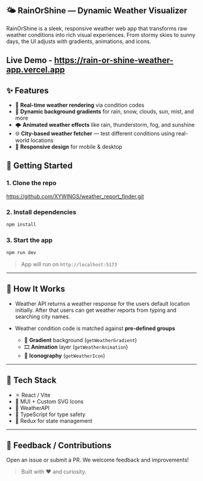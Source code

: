 
## 🌤️ RainOrShine — Dynamic Weather Visualizer

RainOrShine is a sleek, responsive weather web app that transforms raw weather conditions into rich visual experiences. From stormy skies to sunny days, the UI adjusts with gradients, animations, and icons.

## Live Demo - https://rain-or-shine-weather-app.vercel.app

## ✨ Features

- 🔁 **Real-time weather rendering** via condition codes
- 🎨 **Dynamic background gradients** for rain, snow, clouds, sun, mist, and more
- 🌩️ **Animated weather effects** like rain, thunderstorm, fog, and sunshine
- 🌐 **City-based weather fetcher** — test different conditions using real-world locations
- 📱 **Responsive design** for mobile & desktop

## 🚀 Getting Started

### 1. Clone the repo

https://github.com/XYWINGS/weather_report_finder.git

### 2. Install dependencies

```bash
npm install
```

### 3. Start the app

```bash
npm run dev
```

> App will run on `http://localhost:5173`

---

## 🧠 How It Works

- Weather API returns a weather response for the users default location initially. After that users can get weather reports from typing and searching city names.
- Weather condition code is matched against **pre-defined groups**

  - 🌈 **Gradient** background (`getWeatherGradient`)
  - 🎞️ **Animation** layer (`getWeatherAnimation`)
  - 🧊 **Iconography** (`getWeatherIcon`)

---

## 🧩 Tech Stack

- ⚛️ React / Vite
- 🌈 MUI + Custom SVG Icons
- 🔁 WeatherAPI
- 🧪 TypeScript for type safety
- 🧊 Redux for state management

---

## 💬 Feedback / Contributions

Open an issue or submit a PR. We welcome feedback and improvements!

> Built with ❤️ and curiosity.
